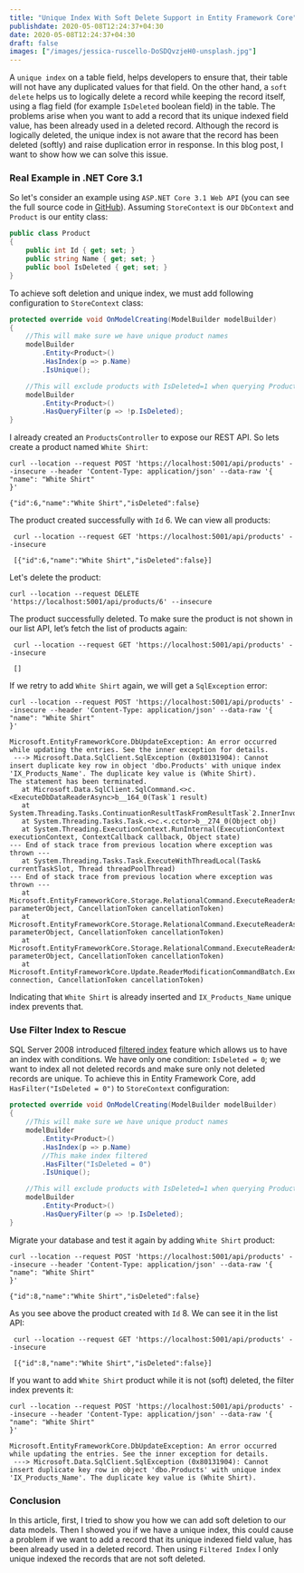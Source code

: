 ```yaml
---
title: "Unique Index With Soft Delete Support in Entity Framework Core"
publishdate: 2020-05-08T12:24:37+04:30
date: 2020-05-08T12:24:37+04:30
draft: false
images: ["/images/jessica-ruscello-DoSDQvzjeH0-unsplash.jpg"]
---
```


A `unique index` on a table field, helps developers to ensure that, their table will not have any duplicated values for that field. On the other hand, a `soft delete` helps us to logically delete a record while keeping the record itself, using a flag field (for example `IsDeleted` boolean field) in the table. The problems arise when you want to add a record that its unique indexed field value, has been already used in a deleted record. Although the record is logically deleted, the unique index is not aware that the record has been deleted (softly) and raise duplication error in response. In this blog post, I want to show how we can solve this issue.

### Real Example in .NET Core 3.1
So let's consider an example using `ASP.NET Core 3.1 Web API` (you can see the full source code in [GitHub](https://github.com/Mousavi310/dotnet-training/tree/master/SoftDeleteSample)). Assuming `StoreContext` is our `DbContext` and  `Product` is our entity class:

``` csharp
public class Product
{
    public int Id { get; set; }
    public string Name { get; set; }
    public bool IsDeleted { get; set; }
}
```

To achieve soft deletion and unique index, we must add following configuration to `StoreContext` class:

``` csharp
protected override void OnModelCreating(ModelBuilder modelBuilder)
{
    //This will make sure we have unique product names
    modelBuilder
        .Entity<Product>()
        .HasIndex(p => p.Name)
        .IsUnique();

    //This will exclude products with IsDeleted=1 when querying Products using EF
    modelBuilder
        .Entity<Product>()
        .HasQueryFilter(p => !p.IsDeleted);
}
```

I already created an `ProductsController` to expose our REST API. So lets create a product named `White Shirt`:

``` curl
curl --location --request POST 'https://localhost:5001/api/products' --insecure --header 'Content-Type: application/json' --data-raw '{
"name": "White Shirt"
}'

{"id":6,"name":"White Shirt","isDeleted":false}
```

The product created successfully with `Id` 6. We can view all products:

``` curl
 curl --location --request GET 'https://localhost:5001/api/products' --insecure

 [{"id":6,"name":"White Shirt","isDeleted":false}]
```

Let's delete the product:

``` curl
curl --location --request DELETE 'https://localhost:5001/api/products/6' --insecure
```
The product successfully deleted. To make sure the product is not shown in our list API, let’s fetch the list of products again:

``` curl
 curl --location --request GET 'https://localhost:5001/api/products' --insecure

 []
```

If we retry to add `White Shirt` again, we will get a    `SqlException` error:

``` curl
curl --location --request POST 'https://localhost:5001/api/products' --insecure --header 'Content-Type: application/json' --data-raw '{
"name": "White Shirt"
}'

Microsoft.EntityFrameworkCore.DbUpdateException: An error occurred while updating the entries. See the inner exception for details.
 ---> Microsoft.Data.SqlClient.SqlException (0x80131904): Cannot insert duplicate key row in object 'dbo.Products' with unique index 'IX_Products_Name'. The duplicate key value is (White Shirt).
The statement has been terminated.
   at Microsoft.Data.SqlClient.SqlCommand.<>c.<ExecuteDbDataReaderAsync>b__164_0(Task`1 result)
   at System.Threading.Tasks.ContinuationResultTaskFromResultTask`2.InnerInvoke()
   at System.Threading.Tasks.Task.<>c.<.cctor>b__274_0(Object obj)
   at System.Threading.ExecutionContext.RunInternal(ExecutionContext executionContext, ContextCallback callback, Object state)
--- End of stack trace from previous location where exception was thrown ---
   at System.Threading.Tasks.Task.ExecuteWithThreadLocal(Task& currentTaskSlot, Thread threadPoolThread)
--- End of stack trace from previous location where exception was thrown ---
   at Microsoft.EntityFrameworkCore.Storage.RelationalCommand.ExecuteReaderAsync(RelationalCommandParameterObject parameterObject, CancellationToken cancellationToken)
   at Microsoft.EntityFrameworkCore.Storage.RelationalCommand.ExecuteReaderAsync(RelationalCommandParameterObject parameterObject, CancellationToken cancellationToken)
   at Microsoft.EntityFrameworkCore.Storage.RelationalCommand.ExecuteReaderAsync(RelationalCommandParameterObject parameterObject, CancellationToken cancellationToken)
   at Microsoft.EntityFrameworkCore.Update.ReaderModificationCommandBatch.ExecuteAsync(IRelationalConnection connection, CancellationToken cancellationToken)
```
Indicating that `White Shirt` is already inserted and `IX_Products_Name` unique index prevents that.

### Use Filter Index to Rescue
SQL Server 2008 introduced [filtered index](https://docs.microsoft.com/en-us/sql/relational-databases/indexes/create-filtered-indexes) feature which allows us to have an index with conditions. We have only one condition: `IsDeleted = 0`; we want to index all not deleted records and make sure only not deleted records are unique. To achieve this in Entity Framework Core, add `HasFilter("IsDeleted = 0")` to `StoreContext` configuration:

``` csharp
protected override void OnModelCreating(ModelBuilder modelBuilder)
{
    //This will make sure we have unique product names
    modelBuilder
        .Entity<Product>()
        .HasIndex(p => p.Name)
        //This make index filtered
        .HasFilter("IsDeleted = 0")
        .IsUnique();

    //This will exclude products with IsDeleted=1 when querying Products using EF
    modelBuilder
        .Entity<Product>()
        .HasQueryFilter(p => !p.IsDeleted);
}
```

Migrate your database and test it again by adding `White Shirt` product:
``` curl
curl --location --request POST 'https://localhost:5001/api/products' --insecure --header 'Content-Type: application/json' --data-raw '{
"name": "White Shirt"
}'

{"id":8,"name":"White Shirt","isDeleted":false}
```
As you see above the product created with `Id` 8. We can see it in the list API:

``` curl
 curl --location --request GET 'https://localhost:5001/api/products' --insecure

 [{"id":8,"name":"White Shirt","isDeleted":false}]
```

If you want to add `White Shirt` product while it is not (soft) deleted, the filter index prevents it:

``` curl
curl --location --request POST 'https://localhost:5001/api/products' --insecure --header 'Content-Type: application/json' --data-raw '{
"name": "White Shirt"
}'

Microsoft.EntityFrameworkCore.DbUpdateException: An error occurred while updating the entries. See the inner exception for details.
 ---> Microsoft.Data.SqlClient.SqlException (0x80131904): Cannot insert duplicate key row in object 'dbo.Products' with unique index 'IX_Products_Name'. The duplicate key value is (White Shirt).
```

### Conclusion
In this article, first, I tried to show you how we can add soft deletion to our data models. Then I showed you if we have a unique index, this could cause a problem if we want to add a record that its unique indexed field value, has been already used in a deleted record. Then using `Filtered Index` I only unique indexed the records that are not soft deleted. 